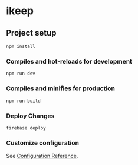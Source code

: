 # ikeep

## Project setup
```
npm install
```

### Compiles and hot-reloads for development
```
npm run dev
```

### Compiles and minifies for production
```
npm run build
```

### Deploy Changes
```
firebase deploy
```

### Customize configuration
See [Configuration Reference](https://cli.vuejs.org/config/).
